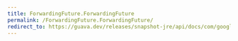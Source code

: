 ```yaml
---
title: ForwardingFuture.ForwardingFuture
permalink: /ForwardingFuture.ForwardingFuture/
redirect_to: https://guava.dev/releases/snapshot-jre/api/docs/com/google/common/util/concurrent/ForwardingFuture.html#ForwardingFuture--
---
```

